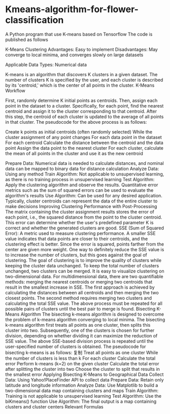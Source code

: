 # Kmeans-algorithm-for-flower-classification
A Python program that use K-means based on Tensorflow
The code is published as follows

K-Means Clustering
Advantages: Easy to implement
Disadvantages: May converge to local minima, and converges slowly on large datasets


Applicable Data Types: Numerical data


K-means is an algorithm that discovers K clusters in a given dataset. The number of clusters K is specified by the user, and each cluster is described by its 'centroid,' which is the center of all points in the cluster.
K-Means Workflow


First, randomly determine K initial points as centroids. Then, assign each point in the dataset to a cluster. Specifically, for each point, find the nearest centroid and assign it to the cluster corresponding to that centroid. After this step, the centroid of each cluster is updated to the average of all points in that cluster.
The pseudocode for the above process is as follows:

  Create k points as initial centroids (often randomly selected)
  While the cluster assignment of any point changes
      For each data point in the dataset
          For each centroid
              Calculate the distance between the centroid and the data point
          Assign the data point to the nearest cluster
      For each cluster, calculate the mean of all points in the cluster and use it as the new centroid

      
<General K-Means Process>
  
<Collect Data: Using any method>
Prepare Data: Numerical data is needed to calculate distances, and nominal data can be mapped to binary data for distance calculation
Analyze Data: Using any method
Train Algorithm: Not applicable to unsupervised learning, as there is no training process in unsupervised learning
Test Algorithm: Apply the clustering algorithm and observe the results. Quantitative error metrics such as the sum of squared errors can be used to evaluate the algorithm's results
Use Algorithm: Can be used for any desired application. Typically, cluster centroids can represent the data of the entire cluster to make decisions
Improving Clustering Performance with Post-Processing
The matrix containing the cluster assignment results stores the error of each point, i.e., the squared distance from the point to the cluster centroid. This error can determine whether the user's predefined parameter K is correct and whether the generated clusters are good.
SSE (Sum of Squared Error): A metric used to measure clustering performance.
A smaller SSE value indicates that data points are closer to their centroids, and the clustering effect is better. Since the error is squared, points farther from the center are given more weight. One way to definitely reduce the SSE value is to increase the number of clusters, but this goes against the goal of clustering. The goal of clustering is to improve the quality of clusters while keeping the cluster data unchanged.
To keep the total number of clusters unchanged, two clusters can be merged. It is easy to visualize clustering on two-dimensional data. For multidimensional data, there are two quantifiable methods: merging the nearest centroids or merging two centroids that result in the smallest increase in SSE. The first approach is achieved by calculating the distances between all centroids and then merging the two closest points. The second method requires merging two clusters and calculating the total SSE value. The above process must be repeated for all possible pairs of clusters until the best pair to merge is found.
Bisecting K-Means Algorithm
The bisecting k-means algorithm is designed to overcome the problem of k-means algorithm converging to local minima. The bisecting k-means algorithm first treats all points as one cluster, then splits this cluster into two. Subsequently, one of the clusters is chosen for further division, depending on whether dividing it can maximize the reduction of SSE value. The above SSE-based division process is repeated until the user-specified number of clusters is obtained.
The pseudocode for bisecting k-means is as follows:
复制
  Treat all points as one cluster
  While the number of clusters is less than k
      For each cluster
          Calculate the total error
          Perform k-means (k=2) on the given cluster
          Calculate the total error after splitting the cluster into two
      Choose the cluster to split that results in the smallest error
Applying Bisecting K-Means to Geographical Data
Collect Data: Using Yahoo!PlaceFinder API to collect data
Prepare Data: Retain only latitude and longitude information
Analyze Data: Use Matplotlib to build a two-dimensional data map containing clusters and maps
Train Algorithm: Training is not applicable to unsupervised learning
Test Algorithm: Use the biKmeans() function
Use Algorithm: The final output is a map containing clusters and cluster centers
Relevant Formulas

